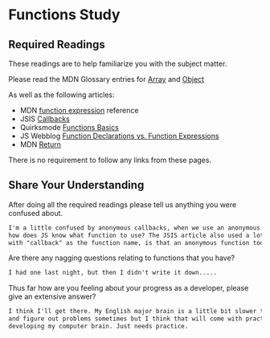 # Functions Study

## Required Readings

These readings are to help familiarize you with the subject matter.

Please read the MDN Glossary entries for [Array](https://developer.mozilla.org/en-US/docs/Glossary/array) and [Object](https://developer.mozilla.org/en-US/docs/Glossary/Object)

As well as the following articles:

-   MDN [function expression](https://developer.mozilla.org/en-US/docs/Web/JavaScript/Reference/Operators/function) reference
-   JSIS [Callbacks](http://javascriptissexy.com/understand-javascript-callback-functions-and-use-them/)
-   Quirksmode [Functions Basics](http://www.quirksmode.org/js/function.html)
-   JS Webblog [Function Declarations vs. Function Expressions](https://javascriptweblog.wordpress.com/2010/07/06/function-declarations-vs-function-expressions/)
-   MDN [Return](https://developer.mozilla.org/en-US/docs/Web/JavaScript/Reference/Statements/return)

There is no requirement to follow any links from these pages.

## Share Your Understanding

After doing all the required readings please tell us anything you were confused about.

```md
I'm a little confused by anonymous callbacks, when we use an anonymous function
how does JS know what function to use? The JSIS article also used a lot of examples
with "callback" as the function name, is that an anonymous function too?
```

Are there any nagging questions relating to functions that you have?

```md
I had one last night, but then I didn't write it down.....
```

Thus far how are you feeling about your progress as a developer, please give
an extensive answer?

```md
I think I'll get there. My English major brain is a little bit slower to process
and figure out problems sometimes but I think that will come with practice and
developing my computer brain. Just needs practice.
```
